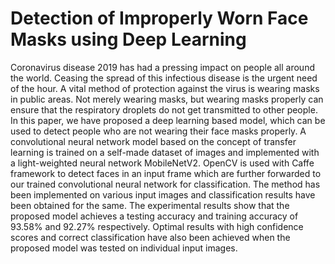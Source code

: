 # Detection of Improperly Worn Face Masks using Deep Learning
Coronavirus disease 2019 has had a pressing impact on people all around the world. Ceasing the spread of this infectious disease is the urgent need of the hour. A vital method of protection against the virus is wearing masks in public areas. Not merely wearing masks, but wearing masks properly can ensure that the respiratory droplets do not get transmitted to other people. In this paper, we have proposed a deep learning based model, which can be used to detect people who are not wearing their face masks properly. A convolutional neural network model based on the concept of transfer learning is trained on a self-made dataset of images and implemented with a light-weighted neural network MobileNetV2. OpenCV is used with Caffe framework to detect faces in an input frame which are further forwarded to our trained convolutional neural network for classification. The method has been implemented on various input images and classification results have been obtained for the same. The experimental results show that the proposed model achieves a testing accuracy and training accuracy of 93.58% and 92.27% respectively. Optimal results with high confidence scores and correct classification have also been achieved when the proposed model was tested on individual input images.
